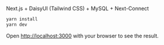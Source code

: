 Next.js + DaisyUI (Tailwind CSS) + MySQL + Next-Connect

```bash
yarn install
yarn dev
```

Open [http://localhost:3000](http://localhost:3000) with your browser to see the result.
